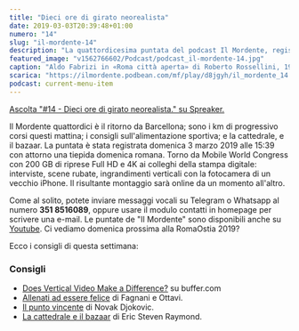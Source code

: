 ```yaml
---
title: "Dieci ore di girato neorealista"
date: 2019-03-03T20:39:48+01:00
numero: "14"
slug: "il-mordente-14"
description: "La quattordicesima puntata del podcast Il Mordente, registrato e curato da Riccardo Palombo."
featured_image: "v1562766602/Podcast/podcast_il-mordente-14.jpg"
caption: "Aldo Fabrizi in «Roma città aperta» di Roberto Rossellini, 1945. Immagine colorata con un filtro web."
scarica: "https://ilmordente.podbean.com/mf/play/d8jgyh/il_mordente_14.mp3"
podcast: current-menu-item
---
```


<a class="spreaker-player" href="https://www.spreaker.com/episode/17214944" data-resource="episode_id=17214944" data-width="100%" data-height="200" data-theme="light" data-playlist="false" data-playlist-continuous="false" data-autoplay="false" data-live-autoplay="false" data-chapters-image="true" data-episode-image-position="right" data-hide-logo="false" data-hide-likes="false" data-hide-comments="false" data-hide-sharing="false" data-hide-download="true" >Ascolta "#14 - Dieci ore di girato neorealista." su Spreaker.</a>

Il Mordente quattordici è il ritorno da Barcellona; sono i km di progressivo corsi questi mattina; i consigli sull'alimentazione sportiva; e la cattedrale, e il bazaar. La puntata è stata registrata domenica 3 marzo 2019 alle 15:39 con attorno una tiepida domenica romana. Torno da Mobile World Congress con 200 GB di riprese Full HD e 4K ai colleghi della stampa digitale: interviste, scene rubate, ingrandimenti verticali con la fotocamera di un vecchio iPhone. Il risultante montaggio sarà online da un momento all'altro.

Come al solito, potete inviare messaggi vocali su Telegram o Whatsapp al numero **351 8516089**, oppure usare il modulo contatti in homepage per scrivere una e-mail. Le puntate de "Il Mordente" sono disponibili anche su <a class="text-info" title="Canale Youtube Riccardo Palombo" href="https://www.youtube.com/riccardopalombo">Youtube</a>. Ci vediamo domenica prossima alla RomaOstia 2019?

Ecco i consigli di questa settimana:
### Consigli
<ul>
<li><a class="text-info" href="https://buffer.com/resources/vertical-video" target="_blank" title="Does Vertical Video Make a Difference?">Does Vertical Video Make a Difference?</a> su buffer.com</li>
<li><a class="text-info" href="https://amzn.to/2Tb2srO" target="_blank" rel="nofollow noopener" title="Vedi il libro Allenati ad essere felice">Allenati ad essere felice</a> di Fagnani e Ottavi.</li>
<li><a class="text-info" href="https://amzn.to/2ErCczm" target="_blank" rel="nofollow noopener" title="Vedi il libro Il punto vincente">Il punto vincente</a> di Novak Djokovic.</li>
<li><a class="text-info" href="https://it.wikisource.org/wiki/La_cattedrale_e_il_bazaar" target="_blank" title="Vedi il libro La cattedrale e il bazaar">La cattedrale e il bazaar</a> di Eric Steven Raymond.</li>
</ul>